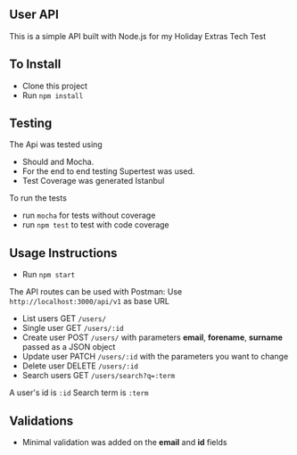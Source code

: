 ## User API

This is a simple API built with Node.js for my Holiday Extras Tech Test

## To Install

* Clone this project
* Run `npm install`


## Testing
The Api was tested using
* Should and Mocha.
* For the end to end testing Supertest was used.
* Test Coverage was generated Istanbul

To run the tests
* run `mocha` for tests without coverage
* run `npm test` to test with code coverage


## Usage Instructions

* Run `npm start`

The API routes can be used with Postman:
Use `http://localhost:3000/api/v1` as base URL

* List users GET `/users/`
* Single user GET `/users/:id`
* Create user POST `/users/` with parameters **email**, **forename**, **surname** passed as a JSON object
* Update user PATCH `/users/:id` with the parameters you want to change
* Delete user DELETE `/users/:id`
* Search users GET `/users/search?q=:term`

A user's id is `:id`
Search term is  `:term`

## Validations

* Minimal validation was added on the **email** and **id** fields

